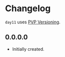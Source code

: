 # Changelog

`day11` uses [PVP Versioning][1].

## 0.0.0.0

* Initially created.

[1]: https://pvp.haskell.org
